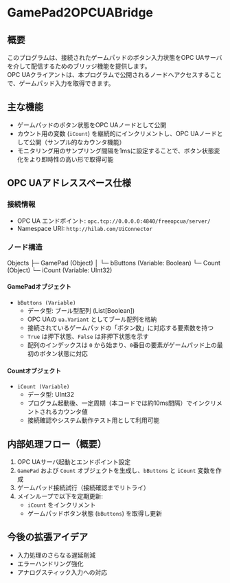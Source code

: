 # GamePad2OPCUABridge

## 概要

このプログラムは、接続されたゲームパッドのボタン入力状態をOPC UAサーバを介して配信するためのブリッジ機能を提供します。  
OPC UAクライアントは、本プログラムで公開されるノードへアクセスすることで、ゲームパッド入力を取得できます。

## 主な機能

- ゲームパッドのボタン状態をOPC UAノードとして公開  
- カウント用の変数 (`iCount`) を継続的にインクリメントし、OPC UAノードとして公開（サンプル的なカウンタ機能）  
- モニタリング用のサンプリング間隔を1msに設定することで、ボタン状態変化をより即時性の高い形で取得可能

## OPC UAアドレススペース仕様

### 接続情報

- OPC UA エンドポイント: `opc.tcp://0.0.0.0:4840/freeopcua/server/`  
- Namespace URI: `http://hilab.com/UiConnector`

### ノード構造
Objects
├─ GamePad (Object)
│   └─ bButtons (Variable: Boolean)
└─ Count (Object)
    └─ iCount (Variable: UInt32)


#### GamePadオブジェクト

- `bButtons (Variable)`  
  - データ型: ブール型配列 (List[Boolean])  
  - OPC UAの `ua.Variant` としてブール配列を格納  
  - 接続されているゲームパッドの「ボタン数」に対応する要素数を持つ  
  - `True` は押下状態、`False` は非押下状態を示す  
  - 配列のインデックスは `0` から始まり、`0`番目の要素がゲームパッド上の最初のボタン状態に対応

#### Countオブジェクト

- `iCount (Variable)`  
  - データ型: UInt32  
  - プログラム起動後、一定周期（本コードでは約10ms間隔）でインクリメントされるカウンタ値  
  - 接続確認やシステム動作テスト用として利用可能

## 内部処理フロー（概要）

1. OPC UAサーバ起動とエンドポイント設定
2. `GamePad` および `Count` オブジェクトを生成し、`bButtons` と `iCount` 変数を作成
3. ゲームパッド接続試行（接続確認までリトライ）
4. メインループで以下を定期更新:
    - `iCount` をインクリメント
    - ゲームパッドボタン状態 (`bButtons`) を取得し更新

## 今後の拡張アイデア

- 入力処理のさらなる遅延削減  
- エラーハンドリング強化  
- アナログスティック入力への対応
